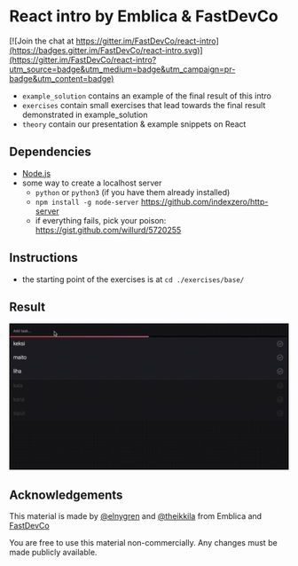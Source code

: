 # React intro by Emblica & FastDevCo

[![Join the chat at https://gitter.im/FastDevCo/react-intro](https://badges.gitter.im/FastDevCo/react-intro.svg)](https://gitter.im/FastDevCo/react-intro?utm_source=badge&utm_medium=badge&utm_campaign=pr-badge&utm_content=badge)



* `example_solution` contains an example of the final result of this intro
* `exercises` contain small exercises that lead towards the final result demonstrated in example_solution
* `theory` contain our presentation & example snippets on React


## Dependencies

* [Node.js](https://nodejs.org/en/download/package-manager/)
* some way to create a localhost server
  * `python` or `python3` (if you have them already installed)
  * `npm install -g node-server` https://github.com/indexzero/http-server
  * if everything fails, pick your poison: https://gist.github.com/willurd/5720255

## Instructions

* the starting point of the exercises is at `cd ./exercises/base/`

## Result
![Giffu](https://raw.githubusercontent.com/FastDevCo/react-intro/master/todo.gif)

## Acknowledgements

This material is made by [@elnygren](https://github.com/elnygren) and [@theikkila](https://github.com/theikkila) from Emblica and [FastDevCo](http://fastdevco.com/)

You are free to use this material non-commercially. Any changes must be made publicly available.

